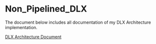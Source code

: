 # Non_Pipelined_DLX

The document below includes all documentation of my DLX Architecture implementation. 

[DLX Architecture Document](EE_5123_Research_Project_Submission_DLX_Architecture.pdf)